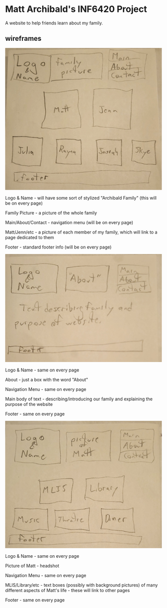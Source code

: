# Matt Archibald's INF6420 Project

A website to help friends learn about my family.

## wireframes

![Wireframe of Landing Page](wireframes/wireframe%20main.jpg)

Logo & Name - will have some sort of stylized "Archibald Family" (this will be on every page)

Family Picture - a picture of the whole family

Main/About/Contact - navigation menu (will be on every page)

Matt/Jenn/etc - a picture of each member of my family, which will link to a page dedicated to them

Footer - standard footer info (will be on every page)

![Wireframe of About Page](wireframes/wireframe%20about.jpg)

Logo & Name - same on every page

About - just a box with the word "About"

Navigation Menu - same on every page

Main body of text - describing/introducing our family and explaining the purpose of the website

Footer - same on every page

![Wireframe of Matt page](wireframes/wireframe%20matt.jpg)

Logo & Name - same on every page

Picture of Matt - headshot

Navigation Menu - same on every page

MLIS/Library/etc - text boxes (possibly with background pictures) of many different aspects of Matt's life - these will link to other pages

Footer - same on every page
